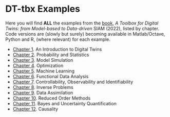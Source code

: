 # DT-tbx Examples


Here you will find **ALL** the examples from the [book](https://my.siam.org/Store/Product/viewproduct/?ProductId=41813926), *A Toolbox for Digital Twins: from Model-based to Data-driven* SIAM (2022), listed by chapter. Code versions are (slowly but surely) becoming available in Matlab/Octave, Python and R, (where relevant) for each example.

- [Chapter 1](01intro). An Introduction to Digital Twins
- [Chapter 2](02proba). Probability and Statistics
- [Chapter 3](03sim). Model Simulation
- [Chapter 4](04opt). Optimization
- [Chapter 5](05ml). Machine Learning
- [Chapter 6](06fda). Functional Data Analysis
- [Chapter 7](07ctrl). Controllability, Observability and Identifiability
- [Chapter 8](08inv). Inverse Problems
- [Chapter 9](09da). Data Assimilation
- [Chapter 10](10rom). Reduced Order Methods
- [Chapter 11](11uq). Bayes and Uncertainty Quantification
- [Chapter 12](12caus). Causality




